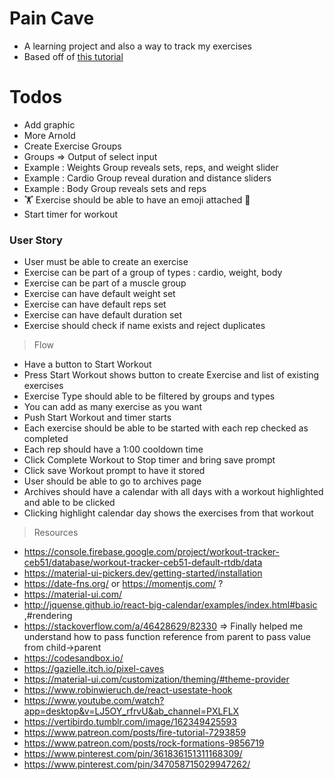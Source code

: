 # Pain Cave

 * A learning project and also a way to track my exercises
 * Based off of [this tutorial](https://dev.to/sanderdebr/let-s-build-workout-tracker-with-react-and-firebase-part-1-1hng) 
  
# Todos 
* Add graphic
* More Arnold
* Create Exercise Groups
* Groups => Output of select input
* Example : Weights Group reveals sets, reps, and weight slider 
* Example : Cardio Group reveal duration and distance sliders
* Example : Body Group reveals sets and reps
* 🏋️ Exercise should be able to have an emoji attached 🚴 
* Start timer for workout
 
### User Story
* User must be able to create an exercise
* Exercise can be part of a group of types : cardio, weight, body
* Exercise can be part of a muscle group
* Exercise can have default weight set
* Exercise can have default reps set
* Exercise can have default duration set
* Exercise should check if name exists and reject duplicates

  
> Flow 
* Have a button to Start Workout
* Press Start Workout shows button to create Exercise and list of existing exercises
* Exercise Type should able to be filtered by groups and types
* You can add as many exercise as you want
* Push Start Workout and timer starts
* Each exercise should be able to be started with each rep checked as completed
* Each rep should have a 1:00 cooldown time
* Click Complete Workout to Stop timer and bring save prompt
* Click save Workout prompt to have it stored 
* User should be able to go to archives page
* Archives should have a calendar with all days with a workout highlighted and able to be clicked
* Clicking highlight calendar day shows the exercises from that workout

> Resources
* https://console.firebase.google.com/project/workout-tracker-ceb51/database/workout-tracker-ceb51-default-rtdb/data
* https://material-ui-pickers.dev/getting-started/installation
* https://date-fns.org/ or https://momentjs.com/ ? 
* https://material-ui.com/
* http://jquense.github.io/react-big-calendar/examples/index.html#basic ,#rendering
* https://stackoverflow.com/a/46428629/82330 => Finally helped me understand how to pass function reference from parent to pass value from child->parent
* https://codesandbox.io/
* https://gazielle.itch.io/pixel-caves
* https://material-ui.com/customization/theming/#theme-provider
* https://www.robinwieruch.de/react-usestate-hook
* https://www.youtube.com/watch?app=desktop&v=LJ5OY_rfrvU&ab_channel=PXLFLX
* https://vertibirdo.tumblr.com/image/162349425593
* https://www.patreon.com/posts/fire-tutorial-7293859
* https://www.patreon.com/posts/rock-formations-9856719
* https://www.pinterest.com/pin/361836151311168309/
* https://www.pinterest.com/pin/347058715029947262/